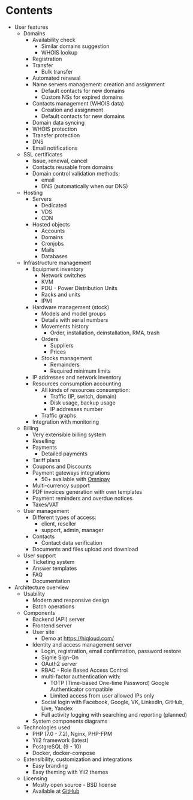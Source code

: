 # Contents

- User features
    - Domains
        - Availability check
            - Similar domains suggestion
            - WHOIS lookup
        - Registration
        - Transfer
            - Bulk transfer
        - Automated renewal
        - Name servers management: creation and assignment
            - Default contacts for new domains
            - Custom NSs for expired domains
        - Contacts management (WHOIS data)
            - Creation and assignment
            - Default contacts for new domains
        - Domain data syncing
        - WHOIS protection
        - Transfer protection
        - DNS
        - Email notifications
    - SSL certificates
        - Issue, renewal, cancel
        - Contacts reusable from domains
        - Domain control validation methods:
            - email
            - DNS (automatically when our DNS)
    - Hosting
        - Servers
            - Dedicated
            - VDS
            - CDN
        - Hosted objects
            - Accounts
            - Domains
            - Cronjobs
            - Mails
            - Databases
    - Infrastructure management
        - Equipment inventory
            - Network switches
            - KVM
            - PDU - Power Distribution Units
            - Racks and units
            - IPMI
        - Hardware management (stock)
            - Models and model groups
            - Details with serial numbers
            - Movements history
                - Order, installation, deinstallation, RMA, trash
            - Orders
                - Suppliers
                - Prices
            - Stocks management
                - Remainders
                - Required minimum limits
        - IP addresses and network inventory
        - Resources consumption accounting
            - All kinds of resources consumption:
                - Traffic (IP, switch, domain)
                - Disk usage, backup usage
                - IP addresses number
            - Traffic graphs
        - Integration with monitoring
    - Billing
        - Very extensible billing system
        - Reselling
        - Payments
            - Detailed payments
        - Tariff plans
        - Coupons and Discounts
        - Payment gateways integrations
            - 50+ available with [Omnipay]
        - Multi-currency support
        - PDF invoices generation with own templates
        - Payment reminders and overdue notices
        - Taxes/VAT
    - User management
        - Different types of access:
            - client, reseller
            - support, admin, manager
        - Contacts
            - Contact data verification
        - Documents and files upload and download
    - User support
        - Ticketing system
        - Answer templates
        - FAQ
        - Documentation
- Architecture overview
    - Usability
        - Modern and responsive design
        - Batch operations
    - Components
        - Backend (API) server
        - Frontend server
        - User site
            - Demo at https://hiqloud.com/
        - Identity and access management server
            - Login, registration, email confirmation, password restore
            - Signle Sign-On
            - OAuth2 server
            - RBAC - Role Based Access Control
            - multi-factor authentication with:
                - TOTP (Time-based One-time Password) Google Authenticator compatible
                - Limited access from user allowed IPs only
            - Social login with Facebook, Google, VK, LinkedIn, GitHub, Live, Yandex
            - Full activity logging with searching and reporting (planned)
        - System components diagrams
    - Technologies used
        - PHP (7.0 - 7.2), Nginx, PHP-FPM
        - Yii2 framework (latest)
        - PostgreSQL (9 - 10)
        - Docker, docker-compose
    - Extensibility, customization and integrations
        - Easy branding
        - Easy theming with Yii2 themes
    - Licensing
        - Mostly open source - BSD license
        - Available at [GitHub]

[Omnipay]:      http://omnipay.thephpleague.com/
[GitHub]:       https://github.com/hiqdev/hipanel
